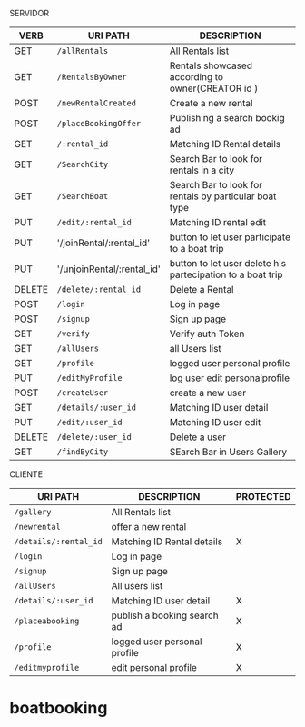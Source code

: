   SERVIDOR


| VERB   	| URI PATH            	| DESCRIPTION                 	|
|--------	|---------------------	|-----------------------------	|
| GET    	| `/allRentals`       	| All Rentals   list          	|
| GET    	| `/RentalsByOwner`     | Rentals showcased according to owner(CREATOR id )	|
| POST   	| `/newRentalCreated`   | Create a new rental         	|
| POST   	| `/placeBookingOffer`  | Publishing a search bookig ad |
| GET    	| `/:rental_id`       	|  Matching ID Rental details 	|
| GET    	| `/SearchCity`       	|  Search Bar to look for rentals in a city	|
| GET    	| `/SearchBoat`       	|  Search Bar to look for rentals by particular boat type|
| PUT    	| `/edit/:rental_id`  	| Matching ID rental edit 	|
| PUT    	|'/joinRental/:rental_id' | button to let user participate to a boat trip|
| PUT    	|'/unjoinRental/:rental_id' | button to let user delete his partecipation to a boat trip|
| DELETE 	| `/delete/:rental_id` 	| Delete a Rental             	|
| POST   	| `/login`            	| Log in page                 	|
| POST   	| `/signup`           	| Sign up page                	|
| GET    	| `/verify`           	| Verify auth Token           	|
| GET    	| `/allUsers`     	    |  all Users list          	    |
| GET    	| `/profile`     	      |  logged user personal profile |
| PUT    	| `/editMyProfile`     	| log user edit personalprofile |
| POST   	| `/createUser`       	| create a  new user          	|
| GET    	| `/details/:user_id`   | Matching ID user detail     	|
| PUT    	| `/edit/:user_id`    	| Matching ID user edit  	      |
| DELETE 	| `/delete/:user_id`  	| Delete a  user              	|
| GET    	| `/findByCity`     	  | SEarch Bar in Users Gallery   |




CLIENTE


| URI PATH              	| DESCRIPTION                 	| PROTECTED 	|
|-----------------------	|-----------------------------	|-----------	|
| `/gallery`            	| All Rentals list            	|           	|
| `/newrental`           	| offer a  new rental        	  |           	|
| `/details/:rental_id` 	|  Matching ID Rental details 	|    X      	|
| `/login`              	| Log in page                 	|           	|
| `/signup`             	| Sign up page                	|           	|
| `/allUsers`           	| All users list              	|           	|
| `/details/:user_id`   	| Matching ID user detail     	|     X     	|
| `/placeabooking`       	|   publish a booking search ad |      X     	|
| `/profile`       	      |  logged user personal profile |      X     	|
|`/editmyprofile`       	|  edit personal profile        |      X     	|




# boatbooking
